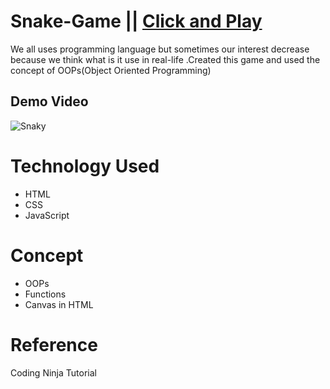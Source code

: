 # Snake-Game || [Click and Play](https://ankitasinghie.github.io/Snake-Game/)
We all uses programming language but sometimes our interest decrease because we think what is it use in real-life .Created this game and used the concept of OOPs(Object Oriented Programming)
## Demo Video
![Snaky](https://user-images.githubusercontent.com/85924533/156876392-0ba05f8a-3dde-4e5f-b895-9547b7b5b83c.gif)



# Technology Used
-  HTML
-  CSS
-  JavaScript

# Concept
-  OOPs
-  Functions
-  Canvas in HTML
# Reference
Coding Ninja Tutorial
